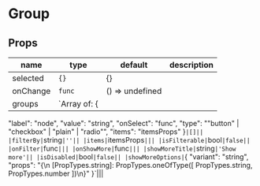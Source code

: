 # Group

## Props

|name|type|default|description|
|----|----|-------|-----------|
|selected|`{}`|{}||
|onChange|`func`|() => undefined||
|groups|`Array of: {
  "label": "node",
  "value": "string",
  "onSelect": "func",
  "type": "\"button\" | \"checkbox\" | \"plain\" | \"radio\"",
  "items": "itemsProps"
}`|[]||
|filterBy|`string`|''||
|items|`itemsProps`|||
|isFilterable|`bool`|false||
|onFilter|`func`|||
|onShowMore|`func`|||
|showMoreTitle|`string`|'Show more'||
|isDisabled|`bool`|false||
|showMoreOptions|`{
  "variant": "string",
  "props": "{\n    [PropTypes.string]: PropTypes.oneOfType([ PropTypes.string, PropTypes.number ])\n}"
}`|||


